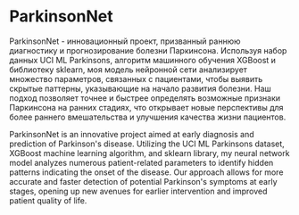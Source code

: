 # ParkinsonNet

ParkinsonNet - инновационный проект, призванный раннюю диагностику и прогнозирование болезни Паркинсона. Используя набор данных UCI ML Parkinsons, алгоритм машинного обучения XGBoost и библиотеку sklearn, моя модель нейронной сети анализирует множество параметров, связанных с пациентами, чтобы выявить скрытые паттерны, указывающие на начало развития болезни. Наш подход позволяет точнее и быстрее определять возможные признаки Паркинсона на ранних стадиях, что открывает новые перспективы для более раннего вмешательства и улучшения качества жизни пациентов.

ParkinsonNet is an innovative project aimed at early diagnosis and prediction of Parkinson's disease. Utilizing the UCI ML Parkinsons dataset, XGBoost machine learning algorithm, and sklearn library, my neural network model analyzes numerous patient-related parameters to identify hidden patterns indicating the onset of the disease. Our approach allows for more accurate and faster detection of potential Parkinson's symptoms at early stages, opening up new avenues for earlier intervention and improved patient quality of life.
